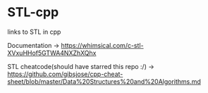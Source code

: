# STL-cpp
links to STL in cpp

Documentation -> https://whimsical.com/c-stl-XVxuHHof5GTWA4NXZhXQhx

STL cheatcode(should have starred this repo :/)  -> https://github.com/gibsjose/cpp-cheat-sheet/blob/master/Data%20Structures%20and%20Algorithms.md 
